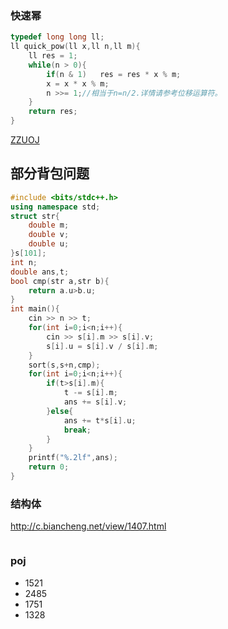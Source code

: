 ### 快速幂

```c++
typedef long long ll;
ll quick_pow(ll x,ll n,ll m){
	ll res = 1;
	while(n > 0){
		if(n & 1)	res = res * x % m;
		x = x * x % m;
		n >>= 1;//相当于n=n/2.详情请参考位移运算符。
	}
	return res;
} 
```

[ZZUOJ](http://acm.zzu.edu.cn/)



## 部分背包问题

```c++
#include <bits/stdc++.h>
using namespace std;
struct str{
    double m;
    double v;
    double u;
}s[101];
int n;
double ans,t;
bool cmp(str a,str b){
    return a.u>b.u;
}
int main(){
    cin >> n >> t;
    for(int i=0;i<n;i++){
        cin >> s[i].m >> s[i].v;
        s[i].u = s[i].v / s[i].m;
    }
    sort(s,s+n,cmp);
    for(int i=0;i<n;i++){
        if(t>s[i].m){
            t -= s[i].m;
            ans += s[i].v;
        }else{
            ans += t*s[i].u;
            break;
        }
    }
    printf("%.2lf",ans);
    return 0;
}
```





### 结构体

http://c.biancheng.net/view/1407.html

```

```

### poj

- 1521
- 2485
- 1751
- 1328
